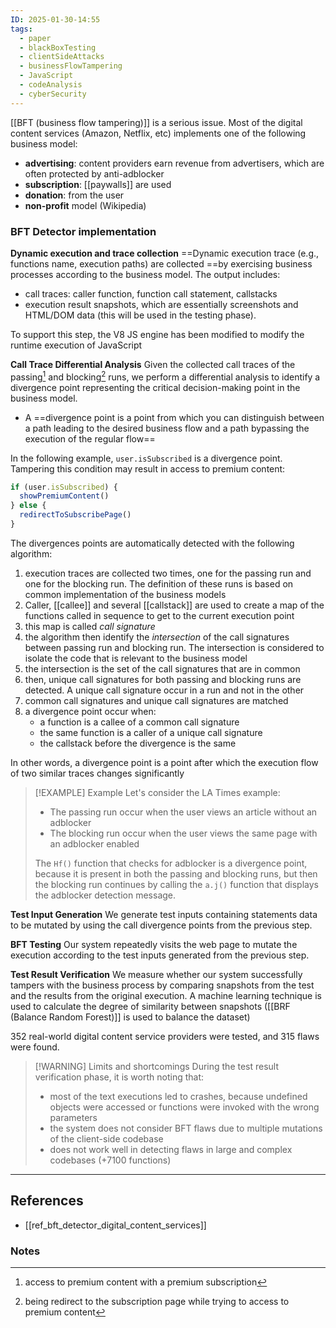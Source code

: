 ```yaml
---
ID: 2025-01-30-14:55
tags:
  - paper
  - blackBoxTesting
  - clientSideAttacks
  - businessFlowTampering
  - JavaScript
  - codeAnalysis
  - cyberSecurity
---
```

[[BFT (business flow tampering)]] is a serious issue. Most of the digital content services (Amazon, Netflix, etc) implements one of the following business model:
- **advertising**: content providers earn revenue from advertisers, which are often protected by anti-adblocker
- **subscription**: [[paywalls]] are used 
- **donation**: from the user
- **non-profit** model (Wikipedia)

### BFT Detector implementation

**Dynamic execution and trace collection**
==Dynamic execution trace (e.g., functions name, execution paths) are collected ==by exercising business processes according to the business model. The output includes:
- call traces: caller function, function call statement, callstacks
- execution result snapshots, which are essentially screenshots and HTML/DOM data (this will be used in the testing phase).

To support this step, the V8 JS engine has been modified to modify the runtime execution of JavaScript

**Call Trace Differential Analysis**
Given the collected call traces of the passing[^1] and blocking[^2] runs, we perform a differential analysis to identify a divergence point representing the critical decision-making point in the business model.
-  A ==divergence point is a point from which you can distinguish between a path leading to the desired business flow and a path bypassing the execution of the regular flow==

In the following example, `user.isSubscribed` is a divergence point. Tampering this condition may result in access to premium content:

```JavaScript
if (user.isSubscribed) {
  showPremiumContent()
} else {
  redirectToSubscribePage()
}
```

The divergences points are automatically detected with the following algorithm:
1. execution traces are collected two times, one for the passing run and one for the blocking run. The definition of these runs is based on common implementation of the business models
2. Caller, [[callee]] and several [[callstack]] are used to create a map of the functions called in sequence to get to the current execution point
3. this map is called *call signature*
4. the algorithm then identify the *intersection* of the call signatures between passing run and blocking run. The intersection is considered to isolate the code that is relevant to the business model
5. the intersection is the set of the call signatures that are in common
6. then, unique call signatures for both passing and blocking runs are detected. A unique call signature occur in a run and not in the other
7. common call signatures and unique call signatures are matched
8. a divergence point occur when:
	- a function is a callee of a common call signature
	- the same function is a caller of a unique call signature
	- the callstack before the divergence is the same

In other words, a divergence point is a point after which the execution flow of two similar traces changes significantly

> [!EXAMPLE] Example
> Let's consider the LA Times example:
> - The passing run occur when the user views an article without an adblocker
> - The blocking run occur when the user views the same page with an adblocker enabled
> 
> The `Hf()` function that checks for adblocker is a divergence point, because it is present in both the passing and blocking runs, but then the blocking run continues by calling the `a.j()` function that displays the adblocker detection message.

**Test Input Generation**
We generate test inputs containing statements data to be mutated by using the call divergence points from the previous step.

**BFT Testing**
Our system repeatedly visits the web page to mutate the execution according to the test inputs generated from the previous step.

**Test Result Verification**
We measure whether our system successfully tampers with the business process by comparing snapshots from the test and the results from the original execution. A machine learning technique is used to calculate the degree of similarity between snapshots ([[BRF (Balance Random Forest)]] is used to balance the dataset)

352 real-world digital content service providers were tested, and 315 flaws were found.


> [!WARNING] Limits and shortcomings
> During the test result verification phase, it is worth noting that:
> - most of the text executions led to crashes, because undefined objects were accessed or functions were invoked with the wrong parameters
> - the system does not consider BFT flaws due to multiple mutations of the client-side codebase
> - does not work well in detecting flaws in large and complex codebases (+7100 functions)

---
## References
- [[ref_bft_detector_digital_content_services]]

### Notes
[^1]: access to premium content with a premium subscription
[^2]: being redirect to the subscription page while trying to access to premium content
